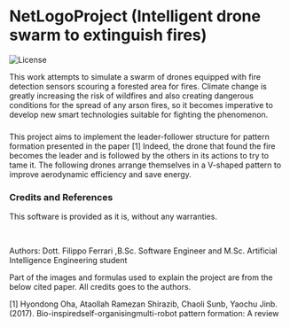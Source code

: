 # NetLogoProject (Intelligent drone swarm to extinguish fires)
 ![License](https://badgen.net/badge/license/GPL-3.0/red?icon=github)

<p>This work attempts to simulate a swarm of drones equipped with    fire detection sensors scouring a forested area for fires. 
Climate change is greatly increasing the risk of wildfires and also creating dangerous conditions for the spread of any arson fires, so it becomes imperative to develop new smart technologies suitable for fighting the phenomenon.</b></p>

### 
This project aims to implement the leader-follower structure for pattern formation presented in the paper [1]
Indeed, the drone that found the fire becomes the leader and is followed by the others in its actions to try to tame it. 
The following drones arrange themselves in a V-shaped pattern to improve aerodynamic efficiency and save energy.

 ### Credits and References 
 <p>This software is provided as it is, without any warranties.</p> 
<br/>
<p>Authors: Dott. Filippo Ferrari ,B.Sc. Software Engineer and M.Sc. Artificial Intelligence Engineering student</p>

Part of the images and formulas used to explain the project are from the below cited paper. All credits goes to the authors.

[1] Hyondong Oha, Ataollah Ramezan Shirazib, Chaoli Sunb, Yaochu Jinb. (2017). Bio-inspiredself-organisingmulti-robot pattern formation: A review 

